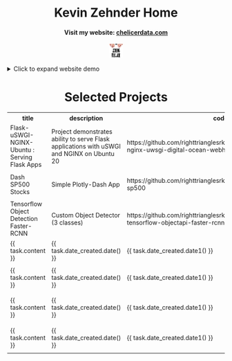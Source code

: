 <p align="center">
	<h1 style="text-align: center">
		Kevin Zehnder Home</h1>
  		<h4 style="text-align: center">
		Visit my website: 
	<a href="https://chelicerdata.com/" title="Personal Website">chelicerdata.com</a>
		</h4>
</p>

<p align="center">
  <img src="docs/imgs/job1_resized.jpeg" style="width:32px;height:32px;">
</p>

<details>
<summary>Click to expand website demo</summary>
<p align="center">
  <img src="docs/imgs/website.gif">
</p>
</details>

<div class="content">
    <h1 style="text-align: center">Selected Projects</h1>
    <table>
        <tr>
            <th>title</th>
            <th>description</th>
            <th>code</th>
            <th>thumbnail</th>
        </tr>
	<tr>
                <td>Flask-uSWGI-NGINX-Ubuntu : Serving Flask Apps</td>
                <td>Project demonstrates ability to serve Flask applications with uSWGI and NGINX on Ubuntu 20</td>
                <td>https://github.com/righttrianglesrkewl3/job/tree/main/flask-nginx-uwsgi-digital-ocean-webhost</td>
                <td><img src="https://github.com/righttrianglesrkewl3/job/blob/main/docs/imgs/website.gif"></td>
            </tr>
            <tr>
                <td>Dash SP500 Stocks</td>
                <td>Simple Plotly-Dash App</td>
                <td>https://github.com/righttrianglesrkewl3/job/tree/main/plotlydash-sp500</td>
                <td><img src="https://github.com/righttrianglesrkewl3/job/blob/main/docs/imgs/dash_sp500.gif"></td>
            </tr>
            <tr>
                <td>Tensorflow Object Detection Faster-RCNN</td>
                <td>Custom Object Detector (3 classes)</td>
                <td>https://github.com/righttrianglesrkewl3/job/tree/main/cv-tensorflow-objectapi-faster-rcnn</td>
                <td><img src="https://github.com/righttrianglesrkewl3/job/blob/main/docs/imgs/resized_ten1.png"></td>
            </tr>
            <tr>
                <td>{{ task.content }}</td>
                <td>{{ task.date_created.date() }}</td>
                <td>{{ task.date_created.date1() }}</td>
                <td><img src="docs/imgs/.gif"></td>
            </tr>
            <tr>
                <td>{{ task.content }}</td>
                <td>{{ task.date_created.date() }}</td>
                <td>{{ task.date_created.date1() }}</td>
                <td><img src="docs/imgs/dash_sp500.gif"></td>
            </tr>
            <tr>
                <td>{{ task.content }}</td>
                <td>{{ task.date_created.date() }}</td>
                <td>{{ task.date_created.date1() }}</td>
                <td><img src="docs/imgs/dash_sp500.gif"></td>
            </tr>
	    <tr>
                <td>{{ task.content }}</td>
                <td>{{ task.date_created.date() }}</td>
                <td>{{ task.date_created.date1() }}</td>
                <td><img src="docs/imgs/dash_sp500.gif"></td>
            </tr>
    </table>
